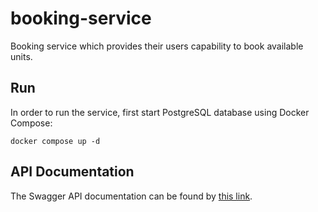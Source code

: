 # booking-service

Booking service which provides their users capability to book available units.

## Run

In order to run the service, first start PostgreSQL database using Docker Compose:

```shell
docker compose up -d
```

## API Documentation

The Swagger API documentation can be found by [this link](http://localhost:8080/swagger-ui.html).
